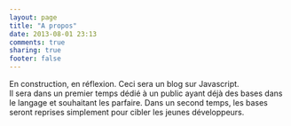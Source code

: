 ```yaml
---
layout: page
title: "A propos"
date: 2013-08-01 23:13
comments: true
sharing: true
footer: false
---
```

En construction, en réflexion.
Ceci sera un blog sur Javascript. <br>
Il sera dans un premier temps dédié à un public ayant déjà des bases dans le langage et souhaitant les parfaire.
Dans un second temps, les bases seront reprises simplement pour cibler les jeunes développeurs.
